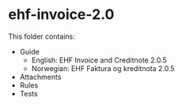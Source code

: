 # ehf-invoice-2.0

This folder contains:

* Guide
  * English: EHF Invoice and Creditnote 2.0.5
  * Norwegian: EHF Faktura og kreditnota 2.0.5
* Attachments
* Rules
* Tests
